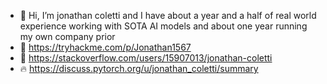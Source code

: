 - 👋 Hi, I’m jonathan coletti and I have about a year and a half of real world experience working with SOTA AI models and about one year running my own company prior
- 🔎 https://tryhackme.com/p/Jonathan1567
- 💬 https://stackoverflow.com/users/15907013/jonathan-coletti
- 🔥 https://discuss.pytorch.org/u/jonathan_coletti/summary
